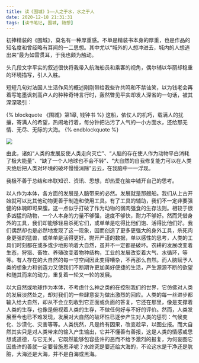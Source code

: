 ```yaml
---
title: 读《围城》1——人之于水，水之于人
date: 2020-12-18 21:31:31
tags: [读书笔记, 围城, 随想]
---
```


初捧精装的《围城》，莫名有一种厚重感。不单是精装书本身的厚重，也是作品的知名度和曾经略有耳闻的一二思想。其中尤以“城外的人想冲进去，城内的人想逃出来”最为如雷贯耳，于我也颇为触动。

头几段文字平实的叙述很快将我带入航海船员和乘客的视角，偶尔辅以华丽却稳重的环境描写，引人入胜。

短短几句对法国人生活作风的概述刚刚带给我些许共鸣和不禁讪笑，以为钱老会再着写笔墨讽刺高卢人的种种奇特言行时，轰然瞥见平实却发人深省的一句话，被其深深吸引：

{% blockquote 《围城》第1章, 钱钟书 %}
这船，依仗人的机巧，载满人的扰攘，寄满人的希望，热闹地行着，每分钟把沾污了人气的一小方面水，还给那无情、无尽、无际的大海。
{% endblockquote %}

![](splash.jpg)

由此，诸如“人类的发展反使人类走向灭亡”、“人脑的存在使人作为动物平白消耗了极大能量”、“缺了一个人地球也不会不转”、“大自然的自我修复能力可以在人类灭绝后把人类对环境的破坏慢慢消除”云云，在我脑中一一浮现。

我极不善于总结和串联知识、资讯、思想，却热爱在脑中铺开自己的思考。

以人作为本体，各方面的发展是人脑带来的必然。发展就是那艘船。我们从上古开始就可以比其他动物更善于制造和使用工具。有了工具的辅助，我们不一定非要强健的体魄即可果腹。这一点似乎打破了作为动物的弱肉强食的生存法则。相较于很多凶猛的动物，一个人本身的力量不够强，速度不够快，耐力不够好。然而凭借身外的工具，我们却能够轻易杀死它们，或单单是吃得比他们饱、活得比他们好。我们偶然却也是必然地发现了这一现象，因而创造了更多更强大的身外工具，杀死肉身更强的猛兽，或单单是活得更好。抛开严谨的数据，单以感性的思考，人类的工具们时刻都在或多或少地影响着大自然，虽并不一定都是破坏。农耕的发展改变着生态，狩猎、畜牧、养殖改变着物种结构，工业的发展改变着大气、水循环，等等。有人存在的大自然的每一寸空间因此变得嘈杂，不再那么自然。而人脑赋予人类的想象力和创造力又使我们不断期许更加美好便捷的生活，产生源源不断的欲望和随其而来的动力，重复着一轮又一轮的发展。

以大自然或地球作为本体，不考虑什么神之类的在控制我们的世界，它仿佛对人类的发展淡然处之，却对我们的一些肆意妄为做出激烈的回应。人类的每一丝进步都输入给大自然，却从不会立刻收到它正面或负面的答复，它还在那里，像是支撑着人类的生存，也像是俯视着人类的生存，不做任何好与不好的评价。然而，人类发展至今也已不难发现，发展对大自然的破坏性已逐步产生对人类的惩罚：气候变化、沙漠化、灾害等等。人类恍然，凡是终有因果，改变趁早，以图业报。而大自然其实只是对人类带来的输入产生输出，它并不懂善有善报，这是人类的情感或思想或道德，与它无关。它既然能够包容些许的恶而不给予激烈的报复，为何妄图它因些许的善就一定要普施恩泽呢？水终究是要还给大海的，不论这水是干净还是肮脏，大海还是大海，并不是白海或黑海。
